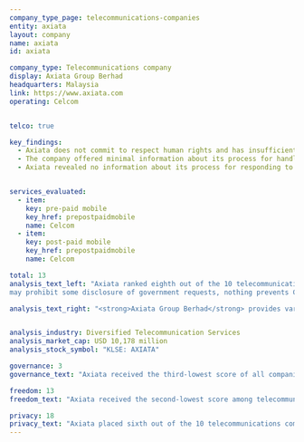 ```yaml
---
company_type_page: telecommunications-companies
entity: axiata
layout: company
name: axiata
id: axiata

company_type: Telecommunications company
display: Axiata Group Berhad
headquarters: Malaysia
link: https://www.axiata.com
operating: Celcom


telco: true

key_findings:
  - Axiata does not commit to respect human rights and has insufficient disclosure of policies affecting users’ freedom of expression and privacy.
  - The company offered minimal information about its process for handling network shutdowns.
  - Axiata revealed no information about its process for responding to requests from governments or private parties to block content or user accounts, or to hand over user information. There are no legal factors preventing it from disclosing at least some of this information.


services_evaluated:
  - item:
    key: pre-paid mobile
    key_href: prepostpaidmobile
    name: Celcom
  - item:
    key: post-paid mobile
    key_href: prepostpaidmobile
    name: Celcom

total: 13
analysis_text_left: "Axiata ranked eighth out of the 10 telecommunications companies evaluated and 19th in the Index overall. The 2016 Freedom on the Net report by Freedom House rated Malaysia’s internet environment as <a href=\"https://freedomhouse.org/report/freedom-net/2016/malaysia\" target=\"_blank\">“Partly Free.”</a> Celcom, Axiata’s operating company in Malaysia, is subject to orders and instructions from the Malaysian Communications and Multimedia Commission (MCMC) and other authorities—many of which are not published or otherwise available to the public. However, there are no laws prohibiting Axiata from making basic commitments to respect users’ rights to free expression and privacy. Axiata could, for instance, improve its disclosure of how it handles government and private requests for user information. While <a href=\"http://www.agc.gov.my/agcportal/uploads/files/Publications/LOM/EN/Act%2088.pdf\" target=\"_blank\">Malaysia’s Official Secrets Act</a>
may prohibit some disclosure of government requests, nothing prevents Celcom from publishing at least some information about third-party requests for user information."

analysis_text_right: "<strong>Axiata Group Berhad</strong> provides various telecommunication and network transmission-related services to numerous markets across Asia under various brand names. The company has almost 300 million mobile subscribers in Asia. It operates primarily under the brands of Celcom in Malaysia, XL in Indonesia, Dialog in Sri Lanka, Robi in Bangladesh, Smart in Cambodia, Idea in India, and M1 in Singapore."


analysis_industry: Diversified Telecommunication Services
analysis_market_cap: USD 10,178 million
analysis_stock_symbol: "KLSE: AXIATA"

governance: 3
governance_text: "Axiata received the third-lowest score of all companies evaluated in the Governance category, scoring higher than only Ooredoo and Baidu. In this category, Axiata received some credit on only one indicator (G2) for disclosing that its board of directors oversees privacy issues across all of the group’s operating companies."

freedom: 13
freedom_text: "Axiata received the second-lowest score among telecommunications companies in the Freedom of Expression category, on par with MTN, and ahead of only Bharti Airtel. <br /><br /> <strong>Content and account restriction requests:</strong> Like most of its peers, Axiata’s Malaysian subsidiary Celcom did not clearly disclose information about how it handles or complies with government and other third-party requests to restrict content or accounts (F5-F7). Celcom did not provide any disclosure on its process for responding to third-party requests for content or account restriction (F5), or publish data about the number of these types of requests it receives or complies with (F6, F7). <br /><br /> <strong>Network management and shutdowns:</strong> Like most telecommunications companies, Celcom provided insufficient information about its network management and shutdown policies (F9, F10). It disclosed that it may block or delay certain types of traffic and applications (F9), but had minimal disclosure of why it may shut down access to the network for a user or group of users (F10). <br /><br /> <strong> Identity policy:</strong> The Malaysian government <a href=\"http://www.skmm.gov.my/skmmgovmy/files/attachments/Info-updated%204July06.pdf\" target=\"_blank\">requires telecommunications companies</a> to register pre-paid SIM cards with a user’s identity card or passport. Celcom pre-paid mobile users are therefore required to provide their identification (F11)."

privacy: 18
privacy_text: "Axiata placed sixth out of the 10 telecommunications companies evaluated in the Privacy category, ahead of Bharti Airtel, MTN, Etisalat, and Ooredoo.<br /><br /> <strong>Handling of user information:</strong> While Celcom disclosed less information than most other telecommunications companies on these indicators, it performed better than MTN, Etisalat, and Ooredoo (P3-P8). Celcom only partially disclosed what user information it collects, shares and why (P3, P4, P5) and—like most telecommunications companies other than AT&T—provided no information about how long it retains user information (P6). Celcom also offered users no information about how they can control what information the company collects about them or options to obtain this information (P7, P8). The <a href=\"http://www.pdp.gov.my/images/LAWS_OF_MALAYSIA_PDPA.pdf\" target=\"_blank\">Malaysian Personal Data Protection Act</a> (PDPA) states that personal data processed for any purpose should not be kept longer than is necessary for the fulfillment of that purpose; it does not prevent companies from fully disclosing the information addressed by these indicators.<br /><br /> <strong>Requests for user information:</strong> Axiata, Etisalat, and Ooredoo were the only three telecommunications companies to receive no credit on these indicators (P10-P12). Celcom did not reveal its processes for responding to government and private requests for user information or publish data on the volume and nature of these requests it receives or complies with (P10, P11). It also did not commit to notify users if their information has been requested by a government or other type of third party (P12). The country’s Official Secrets Act should not prevent the company from disclosing its process for responding to government and other third-party requests for user information. <br /><br /> <strong>Security:</strong> Celcom disclosed little about its security policies, scoring better than only MTN, Etisalat, and Ooredoo on these indicators (P13-P18). It disclosed some information about its internal security policies, such as limiting and monitoring employee access to user information, but did not disclose its policies for addressing security vulnerabilities (P14) or for responding to data breaches (P15)."
---
```

